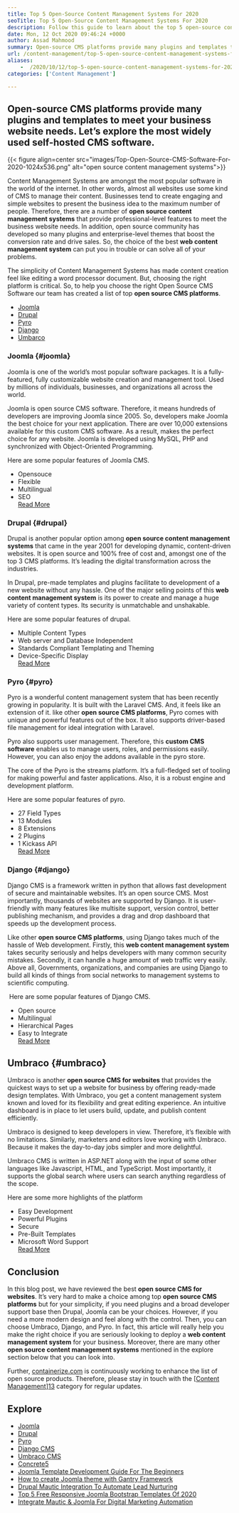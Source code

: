 ```yaml
---
title: Top 5 Open-Source Content Management Systems For 2020
seoTitle: Top 5 Open-Source Content Management Systems For 2020
description: Follow this guide to learn about the top 5 open-source content management systems that are used to manage web content with complete control and transparency.
date: Mon, 12 Oct 2020 09:46:24 +0000
author: Assad Mahmood
summary: Open-source CMS platforms provide many plugins and templates to meet your business website needs. Let’s explore the most widely used self-hosted CMS software.
url: /content-management/top-5-open-source-content-management-systems-for-2020/
aliases: 
    -  /2020/10/12/top-5-open-source-content-management-systems-for-2020/
categories: ['Content Management']

---
```

## Open-source CMS platforms provide many plugins and templates to meet your business website needs. Let’s explore the most widely used self-hosted CMS software.

{{< figure align=center src="images/Top-Open-Source-CMS-Software-For-2020-1024x536.png" alt="open source content management systems">}}  

Content Management Systems are amongst the most popular software in the world of the internet. In other words, almost all websites use some kind of CMS to manage their content. Businesses tend to create engaging and simple websites to present the business idea to the maximum number of people. Therefore, there are a number of **open source content management systems** that provide professional-level features to meet the business website needs. In addition, open source community has developed so many plugins and enterprise-level themes that boost the conversion rate and drive sales. So, the choice of the best **web content management system** can put you in trouble or can solve all of your problems.  

The simplicity of Content Management Systems has made content creation feel like editing a word processor document. But, choosing the right platform is critical. So, to help you choose the right Open Source CMS Software our team has created a list of top **open source CMS platforms**.

  * [Joomla][1]
  * [Drupal][2]
  * [Pyro][3]
  * [Django][4]
  * [Umbarco][5]

### Joomla {#joomla}

Joomla is one of the world’s most popular software packages. It is a fully-featured, fully customizable website creation and management tool. Used by millions of individuals, businesses, and organizations all across the world.

Joomla is open source CMS software. Therefore, it means hundreds of developers are improving Joomla since 2005. So, developers make Joomla the best choice for your next application. There are over 10,000 extensions available for this custom CMS software. As a result, makes the perfect choice for any website. Joomla is developed using MySQL, PHP and synchronized with Object-Oriented Programming.   
  
Here are some popular features of Joomla CMS.

  * Opensouce
  * Flexible 
  * Multilingual
  * SEO  
    [Read More][6]

### **Drupal** {#drupal}

Drupal is another popular option among **open source content management systems** that came in the year 2001 for developing dynamic, content-driven websites. It is open source and 100% free of cost and, amongst one of the top 3 CMS platforms. It’s leading the digital transformation across the industries. 

In Drupal, pre-made templates and plugins facilitate to development of a new website without any hassle. One of the major selling points of this **web content management system** is its power to create and manage a huge variety of content types. Its security is unmatchable and unshakable. 

Here are some popular features of drupal.

  * Multiple Content Types
  * Web server and Database Independent
  * Standards Compliant Templating and Theming
  * Device-Specific Display  
    [Read More][7]

### **Pyro** {#pyro}

Pyro is a wonderful content management system that has been recently growing in popularity. It is built with the Laravel CMS. And, it feels like an extension of it. like other **open source CMS platforms**, Pyro comes with unique and powerful features out of the box. It also supports driver-based file management for ideal integration with Laravel.

Pyro also supports user management. Therefore, this **custom CMS software** enables us to manage users, roles, and permissions easily. However, you can also enjoy the addons available in the pyro store.

The core of the Pyro is the streams platform. It’s a full-fledged set of tooling for making powerful and faster applications. Also, it is a robust engine and development platform.

Here are some popular features of pyro.

  * 27 Field Types
  * 13 Modules
  * 8 Extensions
  * 2 Plugins
  * 1 Kickass API  
    [Read More][8]

### **Django** {#django}

Django CMS is a framework written in python that allows fast development of secure and maintainable websites. It’s an open source CMS. Most importantly, thousands of websites are supported by Django. It is user-friendly with many features like multisite support, version control, better publishing mechanism, and provides a drag and drop dashboard that speeds up the development process.

Like other **open source CMS platforms**, using Django takes much of the hassle of Web development. Firstly, this **web content management system** takes security seriously and helps developers with many common security mistakes. Secondly, it can handle a huge amount of web traffic very easily. Above all, Governments, organizations, and companies are using Django to build all kinds of things from social networks to management systems to scientific computing.

 Here are some popular features of Django CMS.

  * Open source
  * Multilingual
  * Hierarchical Pages 
  * Easy to Integrate  
    [Read More][9]

## **Umbraco** {#umbraco}

Umbraco is another **open source CMS for websites** that provides the quickest ways to set up a website for business by offering ready-made design templates. With Umbraco, you get a content management system known and loved for its flexibility and great editing experience. An intuitive dashboard is in place to let users build, update, and publish content efficiently.

Umbraco is designed to keep developers in view. Therefore, it’s flexible with no limitations. Similarly, marketers and editors love working with Umbraco. Because it makes the day-to-day jobs simpler and more delightful.

Umbraco CMS is written in ASP.NET along with the input of some other languages like Javascript, HTML, and TypeScript. Most importantly, it supports the global search where users can search anything regardless of the scope.

Here are some more highlights of the platform

  * Easy Development
  * Powerful Plugins
  * Secure
  * Pre-Built Templates
  * Microsoft Word Support  
    [Read More][10]

## Conclusion

In this blog post, we have reviewed the best **open source CMS for websites**. It’s very hard to make a choice among top **open source CMS platforms** but for your simplicity, if you need plugins and a broad developer support base then Drupal, Joomla can be your choices. However, if you need a more modern design and feel along with the control. Then, you can choose Umbraco, Django, and Pyro. In fact, this article will really help you make the right choice if you are seriously looking to deploy a **web content management system** for your business. Moreover, there are many other **open source content management systems** mentioned in the explore section below that you can look into. 

Further, [containerize.com][11] is continuously working to enhance the list of open source products. Therefore, please stay in touch with the [[Content Management][12]][13] category for regular updates.

## Explore

  * [Joomla][6]
  * [Drupal][7]
  * [Pyro][8]
  * [Django CMS][9]
  * [Umbraco CMS][10]
  * [Concrete5][14]
  * [Joomla Template Development Guide For The Beginners][15]
  * [How to create Joomla theme with Gantry Framework][16]
  * [Drupal Mautic Integration To Automate Lead Nurturing][17]
  * [Top 5 Free Responsive Joomla Bootstrap Templates Of 2020][18]
  * [Integrate Mautic & Joomla For Digital Marketing Automation][19]

 [1]: #joomla
 [2]: #drupal
 [3]: #pyro
 [4]: #django
 [5]: #umbarco
 [6]: https://products.containerize.com/content-management/joomla
 [7]: https://products.containerize.com/content-management/drupal
 [8]: https://products.containerize.com/content-management/pyro
 [9]: https://products.containerize.com/content-management/django
 [10]: https://products.containerize.com/content-management/umbraco
 [11]: https://www.containerize.com/
 [12]: https://products.containerize.com/content-management/
 [13]: https://products.containerize.com/rad
 [14]: https://products.containerize.com/content-management/concrete5
 [15]: https://blog.containerize.com/2020/09/29/responsive-joomla-templates-tutorial/
 [16]: https://blog.containerize.com/2020/10/16/how-to-create-joomla-theme-with-gantry-framework/
 [17]: https://blog.containerize.com/2020/10/14/mautic-and-drupal-integration-to-automate-lead-nurturing/
 [18]: https://blog.containerize.com/2020/10/09/top-5-best-free-responsive-joomla-templates-of-2020/
 [19]: https://blog.containerize.com/2020/10/09/integrate-mautic-with-joomla-for-marketing-automation/